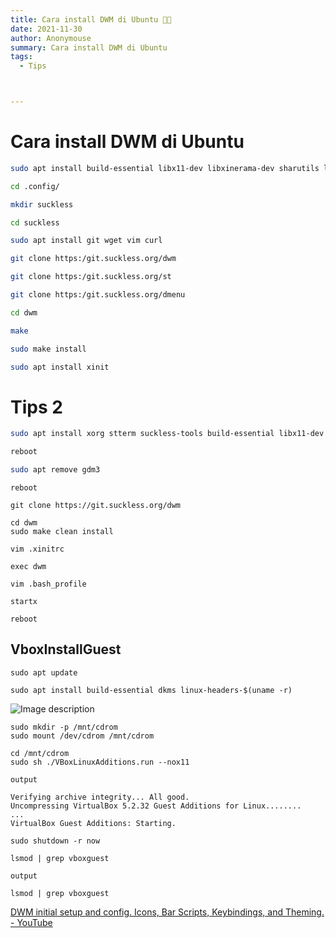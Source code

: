 ```yaml
---
title: Cara install DWM di Ubuntu 🐱‍👤
date: 2021-11-30
author: Anonymouse
summary: Cara install DWM di Ubuntu
tags:
  - Tips



---
```


# Cara install DWM di Ubuntu

```bash
sudo apt install build-essential libx11-dev libxinerama-dev sharutils libxft-dev
```

```bash
cd .config/
```

```bash
mkdir suckless
```

```bash
cd suckless
```

```bash
sudo apt install git wget vim curl
```

```bash
git clone https:/git.suckless.org/dwm
```

```bash
git clone https:/git.suckless.org/st
```

```bash
git clone https:/git.suckless.org/dmenu
```

```bash
cd dwm
```

```bash
make
```

```bash
sudo make install
```

```bash
sudo apt install xinit
```

# Tips 2

```bash
sudo apt install xorg stterm suckless-tools build-essential libx11-dev libxinerama-dev libxft-dev git vim curl wget libwebkit2gtk-4.0-dev
```

```bash
reboot
```

```bash
sudo apt remove gdm3
```

```
reboot
```

```
git clone https://git.suckless.org/dwm
```

```
cd dwm
sudo make clean install
```

```
vim .xinitrc

exec dwm
```

```
vim .bash_profile

startx
```

```
reboot
```



## VboxInstallGuest

```
sudo apt update

sudo apt install build-essential dkms linux-headers-$(uname -r)
```

![Image description](https://dev-to-uploads.s3.amazonaws.com/uploads/articles/3xegt1sg6ensnu3vc1d0.jpg)

```
sudo mkdir -p /mnt/cdrom
sudo mount /dev/cdrom /mnt/cdrom
```

```
cd /mnt/cdrom
sudo sh ./VBoxLinuxAdditions.run --nox11
```

```
output

Verifying archive integrity... All good.
Uncompressing VirtualBox 5.2.32 Guest Additions for Linux........
...
VirtualBox Guest Additions: Starting.
```

```
sudo shutdown -r now
```

```
lsmod | grep vboxguest
```

```
output

lsmod | grep vboxguest
```



[^referensi]: [DWM Install on Minimal Version of Ubuntu Linux - No Bloat! Dynamic Window Manager - YouTube](https://www.youtube.com/watch?v=lipHPQL4nmQ)

[DWM initial setup and config. Icons, Bar Scripts, Keybindings, and Theming. - YouTube](https://www.youtube.com/watch?v=zaRzOEoyR4s)

